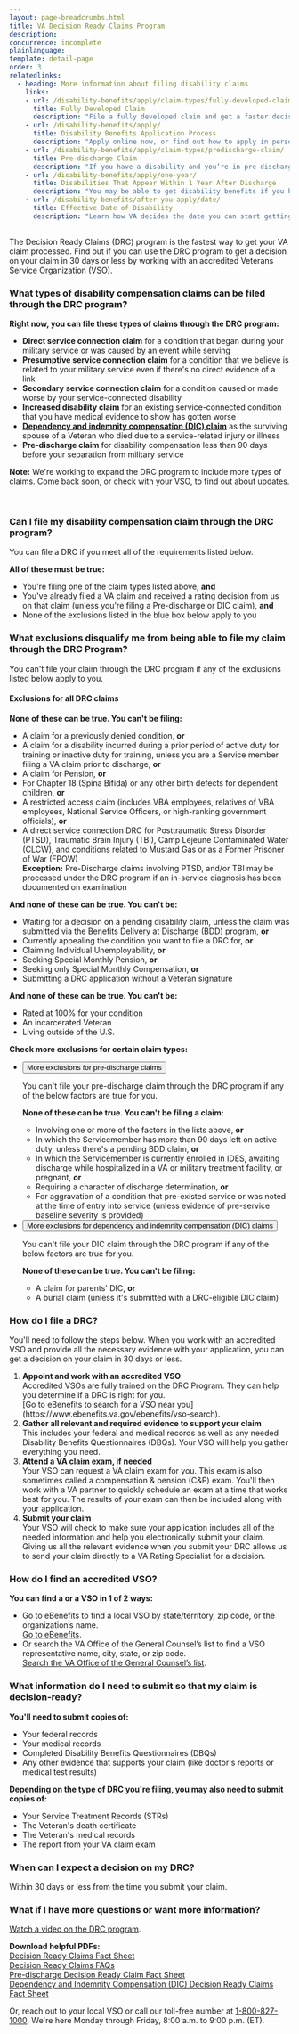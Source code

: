 ```yaml
---
layout: page-breadcrumbs.html
title: VA Decision Ready Claims Program
description: 
concurrence: incomplete
plainlanguage: 
template: detail-page
order: 3
relatedlinks:
  - heading: More information about filing disability claims
    links:
    - url: /disability-benefits/apply/claim-types/fully-developed-claim/
      title: Fully Developed Claim 
      description: "File a fully developed claim and get a faster decision on your disability benefits claim."
    - url: /disability-benefits/apply/
      title: Disability Benefits Application Process
      description: "Apply online now, or find out how to apply in person, by mail, or with the help of a trained professional."
    - url: /disability-benefits/apply/claim-types/predischarge-claim/
      title: Pre-discharge Claim
      description: "If you have a disability and you’re in pre-discharge status right now, you can file a pre-discharge disability claim 180 to 90 days before you leave the military."
    - url: /disability-benefits/apply/one-year/
      title: Disabilities That Appear Within 1 Year After Discharge
      description: "You may be able to get disability benefits if you have an illness that started within a year after you were discharged from service."
    - url: /disability-benefits/after-you-apply/date/
      title: Effective Date of Disability 
      description: "Learn how VA decides the date you can start getting your disability benefits. "
---
```

<div itemscope itemtype="http://schema.org/FAQPage">
<div itemprop="description" class="va-introtext">
  
The Decision Ready Claims (DRC) program is the fastest way to get your VA claim processed. Find out if you can use the DRC program to get a decision on your claim in 30 days or less by working with an accredited Veterans Service Organization (VSO).

</div>

<div class="feature" markdown="0" itemscope itemtype="http://schema.org/Question">

<h3 itemprop="name">What types of disability compensation claims can be filed through the DRC program?</h3>
<div itemprop="acceptedAnswer" itemscope itemtype="http://schema.org/Answer">
<div itemprop="text">

**Right now, you can file these types of claims through the DRC program:**

- **Direct service connection claim** for a condition that began during your military service or was caused by an event while serving
- **Presumptive service connection claim** for a condition that we believe is related to your military service even if there's no direct evidence of a link
- **Secondary service connection claim** for a condition caused or made worse by your service-connected disability
- **Increased disability claim** for an existing service-connected condition that you have medical evidence to show has gotten worse
- **[Dependency and indemnity compensation (DIC) claim](/burials-and-memorials/survivor-and-dependent-benefits/compensation/)** as the surviving spouse of a Veteran who died due to a service-related injury or illness
- **Pre-discharge claim** for disability compensation less than 90 days before your separation from military service

**Note:** We're working to expand the DRC program to include more types of claims. Come back soon, or check with your VSO, to find out about updates.

</div>
</div>

<br>

<h3 itemprop="name">Can I file my disability compensation claim through the DRC program?</h3>
<div itemprop="acceptedAnswer" itemscope itemtype="http://schema.org/Answer">
<div itemprop="text">

You can file a DRC if you meet all of the requirements listed below.

**All of these must be true:**

- You're filing one of the claim types listed above, **and**
- You've already filed a VA claim and received a rating decision from us on that claim (unless you're filing a Pre-discharge or DIC claim), **and**
- None of the exclusions listed in the blue box below apply to you

</div>
</div>
</div>

<div class="feature" markdown="0" itemscope itemtype="http://schema.org/Question">
  
<h3 itemprop="name">What exclusions disqualify me from being able to file my claim through the DRC Program?</h3>
<div itemprop="acceptedAnswer" itemscope itemtype="http://schema.org/Answer">
<div itemprop="text">

You can't file your claim through the DRC program if any of the exclusions listed below apply to you.

<span id="all"></span>
<h4>Exclusions for all DRC claims</h4>

**None of these can be true. You can't be filing:**
- A claim for a previously denied condition, **or**
- A claim for a disability incurred during a prior period of active duty for training or inactive duty for training, unless you are a Service member filing a VA claim prior to discharge, **or**
- A claim for Pension, **or**
- For Chapter 18 (Spina Bifida) or any other birth defects for dependent children, **or**
- A restricted access claim (includes VBA employees, relatives of VBA employees, National Service Officers, or high-ranking government officials), **or**
- A direct service connection DRC for Posttraumatic Stress Disorder (PTSD), Traumatic Brain Injury (TBI), Camp Lejeune Contaminated Water (CLCW), and conditions related to Mustard Gas or as a Former Prisoner of War (FPOW)<br>
**Exception:** Pre-Discharge claims involving PTSD, and/or TBI may be processed under the DRC program if an in-service diagnosis has been documented on examination

**And none of these can be true. You can't be:**
- Waiting for a decision on a pending disability claim, unless the claim was submitted via the Benefits Delivery at Discharge (BDD) program, **or**
- Currently appealing the condition you want to file a DRC for, **or**
- Claiming Individual Unemployability, **or**
- Seeking Special Monthly Pension, **or**
- Seeking only Special Monthly Compensation, **or**
- Submitting a DRC application without a Veteran signature

**And none of these can be true. You can't be:**
- Rated at 100% for your condition
- An incarcerated Veteran
- Living outside of the U.S.

</div>
</div>

**Check more exclusions for certain claim types:**
<div class="usa-accordion">
<ul class="usa-unstyled-list">
<li>
<button class="usa-button-unstyled usa-accordion-button" aria-controls="exclusions-predischarge">More exclusions for pre-discharge claims</button>
<div id="exclusions-predischarge" class="usa-accordion-content">

You can't file your pre-discharge claim through the DRC program if any of the below factors are true for you.

**None of these can be true. You can't be filing a claim:**
- Involving one or more of the factors in the lists above, **or**
- In which the Servicemember has more than 90 days left on active duty, unless there's a pending BDD claim, **or**
- In which the Servicemember is currently enrolled in IDES, awaiting discharge while hospitalized in a VA or military treatment facility, or pregnant, **or**
- Requiring a character of discharge determination, **or**
- For aggravation of a condition that pre-existed service or was noted at the time of entry into service (unless evidence of pre-service baseline severity is provided)

</div>
</li>
<li>
<button class="usa-button-unstyled usa-accordion-button" aria-controls="exclusions-dic">More exclusions for dependency and indemnity compensation (DIC) claims</button>
<div id="exclusions-predischarge" class="usa-accordion-content">

You can't file your DIC claim through the DRC program if any of the below factors are true for you.

**None of these can be true. You can't be filing:**
- A claim for parents' DIC, **or**
- A burial claim (unless it's submitted with a DRC-eligible DIC claim)

</div>
</li>
</ul>

</div>

### How do I file a DRC?

You'll need to follow the steps below. When you work with an accredited VSO and provide all the necessary evidence with your application, you can get a decision on your claim in 30 days or less.

<ol class="process">
  <li class="process-step list-one"><strong>Appoint and work with an accredited VSO</strong><br>
    Accredited VSOs are fully trained on the DRC Program. They can help you determine if a DRC is right for you.<br>
    [Go to eBenefits to search for a VSO near you](https://www.ebenefits.va.gov/ebenefits/vso-search).
    </li>  
  <li class="process-step list-two"><strong>Gather all relevant and required evidence to support your claim</strong><br>
    This includes your federal and medical records as well as any needed Disability Benefits Questionnaires (DBQs). Your VSO will help you gather everything you need.
    </li>
  <li class="process-step list-three"><strong>Attend a VA claim exam, if needed</strong><br>
    Your VSO can request a VA claim exam for you. This exam is also sometimes called a compensation & pension (C&P) exam. You'll then work with a VA partner to quickly schedule an exam at a time that works best for you. The results of your exam can then be included along with your application.
    </li>
  <li class="process-step list-three"><strong>Submit your claim</strong><br>
    Your VSO will check to make sure your application includes all of the needed information and help you electronically submit your claim. Giving us all the relevant evidence when you submit your DRC allows us to send your claim directly to a VA Rating Specialist for a decision.
    </li>  
</ol>

### How do I find an accredited VSO?

**You can find a or a VSO in 1 of 2 ways:**

- Go to eBenefits to find a local VSO by state/territory, zip code, or the organization’s name.<br> 
[Go to eBenefits](https://www.ebenefits.va.gov/ebenefits/vso-search).
- Or search the VA Office of the General Counsel’s list to find a VSO representative name, city, state, or zip code.<br> 
[Search the VA Office of the General Counsel’s list](https://www.va.gov/ogc/apps/accreditation/index.asp).

### What information do I need to submit so that my claim is decision-ready?

**You'll need to submit copies of:**
- Your federal records
- Your medical records
- Completed Disability Benefits Questionnaires (DBQs)
- Any other evidence that supports your claim (like doctor's reports or medical test results)

**Depending on the type of DRC you're filing, you may also need to submit copies of:**
- Your Service Treatment Records (STRs)
- The Veteran's death certificate
- The Veteran's medical records
- The report from your VA claim exam


### When can I expect a decision on my DRC?

Within 30 days or less from the time you submit your claim.

### What if I have more questions or want more information?

[Watch a video on the DRC program](https://www.benefits.va.gov/compensation/DRC.asp).

**Download helpful PDFs:** <br>
[Decision Ready Claims Fact Sheet](https://www.benefits.va.gov/COMPENSATION/docs/drc-factsheet.pdf)<br>
[Decision Ready Claims FAQs](https://www.benefits.va.gov/COMPENSATION/docs/drc-faqs.pdf)<br>
[Pre-discharge Decision Ready Claim Fact Sheet](https://www.benefits.va.gov/COMPENSATION/docs/drc-factsheet-predischarge.pdf)<br>
[Dependency and Indemnity Compensation (DIC) Decision Ready Claims Fact Sheet](https://www.benefits.va.gov/COMPENSATION/docs/drc-factsheet-dic.pdf)

Or, reach out to your local VSO or call our toll-free number at <a href="tel:+1phonenumber">1-800-827-1000</a>. We're here Monday through Friday, 8:00 a.m. to 9:00 p.m. (ET).

<script type="text/javascript" src="/js/vendor/uswds.min.js"></script>
